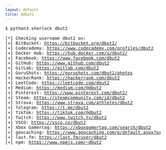 ```yaml
---
layout: default
title: @dbut2
---
```


<pre>
$ python3 sherlock dbut2

[*] Checking username dbut2 on:
[+] BitBucket: <a href="https://bitbucket.org/dbut2/" target="_blank">https://bitbucket.org/dbut2/</a>
[+] Codecademy: <a href="https://www.codecademy.com/profiles/dbut2" target="_blank">https://www.codecademy.com/profiles/dbut2</a>
[+] Docker Hub: <a href="https://hub.docker.com/u/dbut2/" target="_blank">https://hub.docker.com/u/dbut2/</a>
[+] Facebook: <a href="https://www.facebook.com/dbut2" target="_blank">https://www.facebook.com/dbut2</a>
[+] GitHub: <a href="https://www.github.com/dbut2" target="_blank">https://www.github.com/dbut2</a>
[+] GitLab: <a href="https://gitlab.com/dbut2" target="_blank">https://gitlab.com/dbut2</a>
[+] GuruShots: <a href="https://gurushots.com/dbut2/photos" target="_blank">https://gurushots.com/dbut2/photos</a>
[+] HackerRank: <a href="https://hackerrank.com/dbut2" target="_blank">https://hackerrank.com/dbut2</a>
[+] LeetCode: <a href="https://leetcode.com/dbut2" target="_blank">https://leetcode.com/dbut2</a>
[+] Medium: <a href="https://medium.com/@dbut2" target="_blank">https://medium.com/@dbut2</a>
[+] Pinterest: <a href="https://www.pinterest.com/dbut2/" target="_blank">https://www.pinterest.com/dbut2/</a>
[+] Steam: <a href="https://steamcommunity.com/id/dbut2" target="_blank">https://steamcommunity.com/id/dbut2</a>
[+] Strava: <a href="https://www.strava.com/athletes/dbut2" target="_blank">https://www.strava.com/athletes/dbut2</a>
[+] Telegram: <a href="https://t.me/dbut2" target="_blank">https://t.me/dbut2</a>
[+] TikTok: <a href="https://tiktok.com/@dbut2" target="_blank">https://tiktok.com/@dbut2</a>
[+] Twitch: <a href="https://www.twitch.tv/dbut2" target="_blank">https://www.twitch.tv/dbut2</a>
[+] VSCO: <a href="https://vsco.co/dbut2" target="_blank">https://vsco.co/dbut2</a>
[+] Xbox Gamertag: <a href="https://xboxgamertag.com/search/dbut2" target="_blank">https://xboxgamertag.com/search/dbut2</a>
[+] geocaching: <a href="https://www.geocaching.com/p/default.aspx?u=dbut2" target="_blank">https://www.geocaching.com/p/default.aspx?u=dbut2</a>
[+] last.fm: <a href="https://last.fm/user/dbut2" target="_blank">https://last.fm/user/dbut2</a>
[+] npm: <a href="https://www.npmjs.com/~dbut2" target="_blank">https://www.npmjs.com/~dbut2</a>
</pre>
